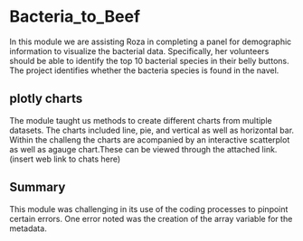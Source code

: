 # Bacteria_to_Beef
In this module we are assisting Roza in completing a panel for demographic information to visualize the bacterial data. Specifically, her volunteers should be able to identify the top 10 bacterial species in their belly buttons. The project identifies whether the bacteria species is found in the navel.

## plotly charts

The module taught us methods to create different charts from multiple datasets. The charts included line, pie, and vertical as well as horizontal bar. 
Within the challeng the charts are acompanied by an interactive scatterplot as well as agauge chart.These can be viewed through the attached link. (insert web link to chats here)

## Summary

This module was challenging in its use of the coding processes to pinpoint certain errors. One error noted was the creation of the array variable for the metadata. 
